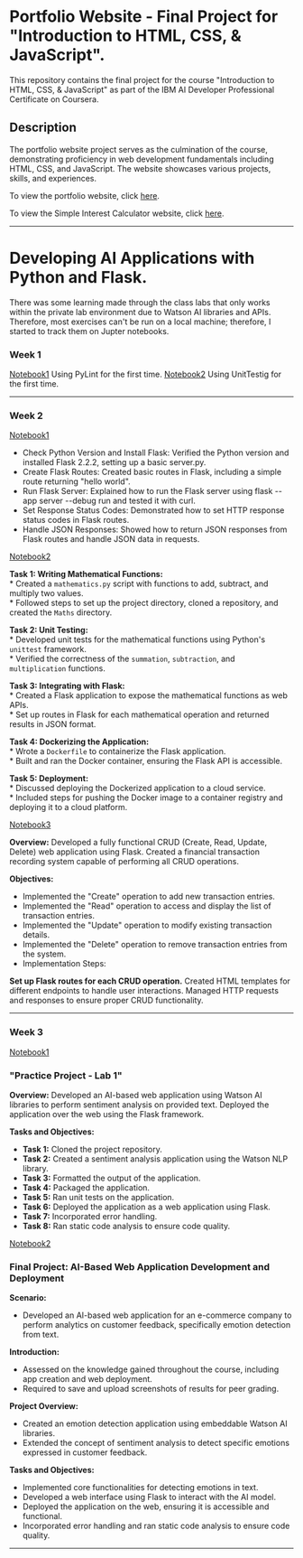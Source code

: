 # Portfolio Website - Final Project for "Introduction to HTML, CSS, & JavaScript".

This repository contains the final project for the course "Introduction to HTML, CSS, & JavaScript" as part of the IBM AI Developer Professional Certificate on Coursera.

## Description
The portfolio website project serves as the culmination of the course, demonstrating proficiency in web development fundamentals including HTML, CSS, and JavaScript. The website showcases various projects, skills, and experiences.

To view the portfolio website, click [here](https://rodrigodealexandre.github.io/Coursera-IBM/Introduction%20to%20HTML%2C%20CSS%2C%20%26%20JavaScript/Final%20Project%20Portfolio%20Website/singlepagewebsite/index.html).

To view the Simple Interest Calculator website, click [here](https://rodrigodealexandre.github.io/Coursera-IBM/Introduction%20to%20HTML%2C%20CSS%2C%20%26%20JavaScript/Simple%20Interest%20Calculator/index.html).

---

# Developing AI Applications with Python and Flask.

There was some learning made through the class labs that only works within the private lab environment due to Watson AI libraries and APIs. Therefore, most exercises can't be run on a local machine; therefore,  I started to track them on Jupter notebooks.

### Week 1
[Notebook1](https://github.com/rodrigodealexandre/Coursera-IBM/blob/main/Developing%20AI%20Applications%20with%20Python%20and%20Flask/Week1/learning%20about%20PyLint.ipynb) Using PyLint for the first time.
[Notebook2](https://github.com/rodrigodealexandre/Coursera-IBM/blob/main/Developing%20AI%20Applications%20with%20Python%20and%20Flask/Week1/unittestig%20exercise.ipynb) Using UnitTestig for the first time.

--- 

### Week 2
[Notebook1](https://github.com/rodrigodealexandre/Coursera-IBM/blob/main/Developing%20AI%20Applications%20with%20Python%20and%20Flask/Week2/lab1-2/Lab%201%20and%202.ipynb)

* Check Python Version and Install Flask: Verified the Python version and installed Flask 2.2.2, setting up a basic server.py.
* Create Flask Routes: Created basic routes in Flask, including a simple route returning "hello world".
* Run Flask Server: Explained how to run the Flask server using flask --app server --debug run and tested it with curl.
* Set Response Status Codes: Demonstrated how to set HTTP response status codes in Flask routes.
* Handle JSON Responses: Showed how to return JSON responses from Flask routes and handle JSON data in requests.


[Notebook2](https://github.com/rodrigodealexandre/Coursera-IBM/blob/main/Developing%20AI%20Applications%20with%20Python%20and%20Flask/Week2/lab3/Lab%203.ipynb)

**Task 1: Writing Mathematical Functions:**\
    * Created a `mathematics.py` script with functions to add, subtract, and multiply two values.\
    * Followed steps to set up the project directory, cloned a repository, and created the `Maths` directory. 
    
**Task 2: Unit Testing:** \
    * Developed unit tests for the mathematical functions using Python's `unittest` framework.\
    * Verified the correctness of the `summation`, `subtraction`, and `multiplication` functions.

**Task 3: Integrating with Flask:** \
    * Created a Flask application to expose the mathematical functions as web APIs. \
    * Set up routes in Flask for each mathematical operation and returned results in JSON format. 

**Task 4: Dockerizing the Application:**\
    * Wrote a `Dockerfile` to containerize the Flask application. \
    * Built and ran the Docker container, ensuring the Flask API is accessible. 

**Task 5: Deployment:** \
    * Discussed deploying the Dockerized application to a cloud service. \
    * Included steps for pushing the Docker image to a container registry and deploying it to a cloud platform.


[Notebook3](https://github.com/rodrigodealexandre/Coursera-IBM/blob/main/Developing%20AI%20Applications%20with%20Python%20and%20Flask/Week2/lab4/lab4%20instructions.ipynb)

**Overview:** Developed a fully functional CRUD (Create, Read, Update, Delete) web application using Flask. Created a financial transaction recording system capable of performing all CRUD operations. 

**Objectives:**
* Implemented the "Create" operation to add new transaction entries.
* Implemented the "Read" operation to access and display the list of transaction entries.
* Implemented the "Update" operation to modify existing transaction details.
* Implemented the "Delete" operation to remove transaction entries from the system.
* Implementation Steps:

**Set up Flask routes for each CRUD operation.** 
Created HTML templates for different endpoints to handle user interactions. Managed HTTP requests and responses to ensure proper CRUD functionality.

---

### Week 3

[Notebook1](https://github.com/rodrigodealexandre/Coursera-IBM/blob/main/Developing%20AI%20Applications%20with%20Python%20and%20Flask/Week3/Practice%20Project%20Sentiment%20Analysis/Lab1.ipynb)
### "Practice Project - Lab 1" 
**Overview:** Developed an AI-based web application using Watson AI libraries to perform sentiment analysis on provided text. Deployed the application over the web using the Flask framework. 

**Tasks and Objectives:** 
* **Task 1:** Cloned the project repository. 
* **Task 2:** Created a sentiment analysis application using the Watson NLP library. 
* **Task 3:** Formatted the output of the application. 
* **Task 4:** Packaged the application. 
* **Task 5:** Ran unit tests on the application. 
* **Task 6:** Deployed the application as a web application using Flask. 
* **Task 7:** Incorporated error handling. 
* **Task 8:** Ran static code analysis to ensure code quality.


[Notebook2](https://github.com/rodrigodealexandre/Coursera-IBM/blob/main/Developing%20AI%20Applications%20with%20Python%20and%20Flask/Week3/final_project/final%20project%20instructions.ipynb)

### Final Project: AI-Based Web Application Development and Deployment
**Scenario:** 
* Developed an AI-based web application for an e-commerce company to perform analytics on customer feedback, specifically emotion detection from text. 

**Introduction:** 
* Assessed on the knowledge gained throughout the course, including app creation and web deployment. 
* Required to save and upload screenshots of results for peer grading. 

**Project Overview:** 
* Created an emotion detection application using embeddable Watson AI libraries. 
* Extended the concept of sentiment analysis to detect specific emotions expressed in customer feedback. 

**Tasks and Objectives:** 
* Implemented core functionalities for detecting emotions in text. 
* Developed a web interface using Flask to interact with the AI model. 
* Deployed the application on the web, ensuring it is accessible and functional. 
* Incorporated error handling and ran static code analysis to ensure code quality.

---
